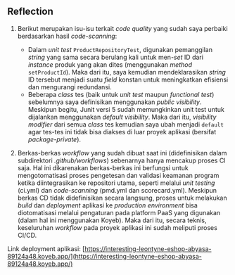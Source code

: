 ## Reflection

1. Berikut merupakan isu-isu terkait _code quality_ yang sudah saya perbaiki berdasarkan hasil _code-scanning_:
   - Dalam _unit test_ `ProductRepositoryTest`, digunakan pemanggilan _string_ yang sama secara berulang kali untuk men-_set_ ID dari _instance_ produk yang akan dites (menggunakan _method_ `setProductId`). Maka dari itu, saya kemudian mendeklarasikan _string_ ID tersebut menjadi suatu _field_ konstan untuk meningkatkan efisiensi dan mengurangi redundansi.
   - Beberapa _class_ tes (baik untuk _unit test_ maupun _functional test_) sebelumnya saya definisikan menggunakan _public visibility_. Meskipun begitu, Junit versi 5 sudah memungkinkan unit test untuk dijalankan menggunakan _default visibility_. Maka dari itu, _visibility modifier_ dari semua _class_ tes kemudian saya ubah menjadi `default` agar tes-tes ini tidak bisa diakses di luar proyek aplikasi (bersifat _package-private_).

2. Berkas-berkas _workflow_ yang sudah dibuat saat ini (didefinisikan dalam subdirektori _.github/workflows_) sebenarnya hanya mencakup proses CI saja. Hal ini dikarenakan berkas-berkas ini berfungsi untuk mengotomatisasi proses pengetesan dan validasi keamanan program ketika diintegrasikan ke repositori utama, seperti melalui _unit testing_ (ci.yml) dan _code-scanning_ (pmd.yml dan scorecard.yml). Meskipun berkas CD tidak didefinisikan secara langsung, proses untuk melakukan _build_ dan _deployment_ aplikasi ke _production environment_ bisa diotomatisasi melalui pengaturan pada platform PaaS yang digunakan (dalam hal ini menggunakan Koyeb). Maka dari itu, secara teknis, keseluruhan _workflow_ pada proyek aplikasi ini sudah meliputi proses CI/CD.


Link deployment aplikasi:
[https://interesting-leontyne-eshop-abyasa-89124a48.koyeb.app/](https://interesting-leontyne-eshop-abyasa-89124a48.koyeb.app/)